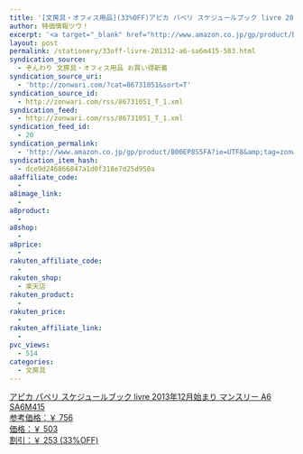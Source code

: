 ```yaml
---
title: '[文房具・オフィス用品](33%OFF)アピカ パペリ スケジュールブック livre 2013年12月始まり マンスリー A6 SA6M415 ￥503'
author: 特価情報ツウ！
excerpt: '<a target="_blank" href="http://www.amazon.co.jp/gp/product/B00EP8S5FA?ie=UTF8&amp;tag=zonwari-22&amp;linkCode=as2&amp;camp=247&amp;creative=7399&amp;creativeASIN=B00EP8S5FA"><img src="http://ecx.images-amazon.com/images/I/41Zmc7h%2BXyL._SL100_.jpg"><br>&#12450;&#12500;&#12459; &#12497;&#12506;&#12522; &#12473;&#12465;&#12472;&#12517;&#12540;&#12523;&#12502;&#12483;&#12463; livre 2013&#24180;12&#26376;&#22987;&#12414;&#12426; &#12510;&#12531;&#12473;&#12522;&#12540; A6 SA6M415<br>&#21442;&#32771;&#20385;&#26684;&#65306;&#65509; 756<br>&#20385;&#26684;&#65306;&#65509; 503<br>&#21106;&#24341;&#65306;&#65509; 253 (33%OFF)</a>'
layout: post
permalink: /stationery/33off-livre-201312-a6-sa6m415-503.html
syndication_source:
  - ぞんわり 文房具・オフィス用品 お買い得新着
syndication_source_uri:
  - 'http://zonwari.com/?cat=86731051&sort=T'
syndication_source_id:
  - http://zonwari.com/rss/86731051_T_1.xml
syndication_feed:
  - http://zonwari.com/rss/86731051_T_1.xml
syndication_feed_id:
  - 20
syndication_permalink:
  - 'http://www.amazon.co.jp/gp/product/B00EP8S5FA?ie=UTF8&amp;tag=zonwari-22&amp;linkCode=as2&amp;camp=247&amp;creative=7399&amp;creativeASIN=B00EP8S5FA'
syndication_item_hash:
  - dce9d246866847a1d0f318e7d25d950a
a8affiliate_code:
  - 
a8image_link:
  - 
a8product:
  - 
a8shop:
  - 
a8price:
  - 
rakuten_affiliate_code:
  - 
rakuten_shop:
  - 楽天店
rakuten_product:
  - 
rakuten_price:
  - 
rakuten_affiliate_link:
  - 
pvc_views:
  - 514
categories:
  - 文房具
---
```

[<img src='http://i0.wp.com/ecx.images-amazon.com/images/I/41Zmc7h%2BXyL._SL150_.jpg?w=546' title="" alt="" data-recalc-dims="1" />  
アピカ パペリ スケジュールブック livre 2013年12月始まり マンスリー A6 SA6M415  
参考価格：￥ 756  
価格：￥ 503  
割引：￥ 253 (33%OFF)][1]

 [1]: http://www.amazon.co.jp/gp/product/B00EP8S5FA?ie=UTF8&#038;tag=tokkajohotsu-22&#038;linkCode=as2&#038;camp=247&#038;creative=7399&#038;creativeASIN=B00EP8S5FA